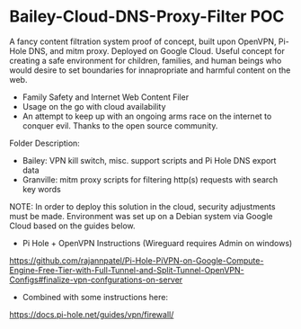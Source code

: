 # Bailey-Cloud-DNS-Proxy-Filter POC
A fancy content filtration system proof of concept, built upon OpenVPN, Pi-Hole DNS, and mitm proxy. Deployed on Google Cloud.
Useful concept for creating a safe environment for children, families, and human beings who would desire to set boundaries for innapropriate and harmful content on the web.
- Family Safety and Internet Web Content Filer
- Usage on the go with cloud availability
- An attempt to keep up with an ongoing arms race on the internet to conquer evil.
Thanks to the open source community.

Folder Description:

- Bailey: VPN kill switch, misc. support scripts and Pi Hole DNS export data
- Granville: mitm proxy scripts for filtering http(s) requests with search key words


NOTE: In order to deploy this solution in the cloud, security adjustments must be made. Environment was set up on a Debian system via Google Cloud based on the guides below.

- Pi Hole + OpenVPN Instructions (Wireguard requires Admin on windows)

https://github.com/rajannpatel/Pi-Hole-PiVPN-on-Google-Compute-Engine-Free-Tier-with-Full-Tunnel-and-Split-Tunnel-OpenVPN-Configs#finalize-vpn-confgurations-on-server

- Combined with some instructions here:

https://docs.pi-hole.net/guides/vpn/firewall/
